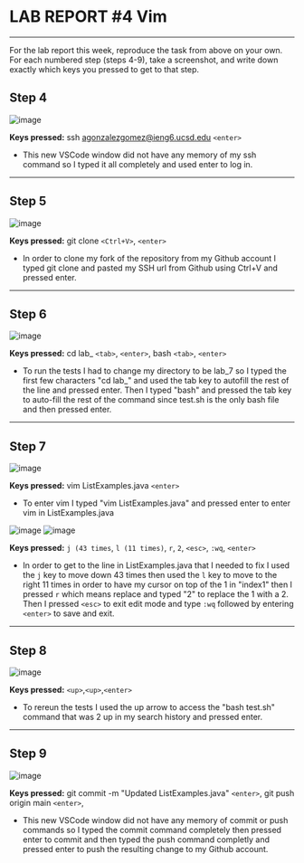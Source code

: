 # LAB REPORT #4 Vim
---
For the lab report this week, reproduce the task from above on your own. For each numbered step (steps 4-9), 
take a screenshot, and write down exactly which keys you pressed to get to that step.

## Step 4
![image](https://github.com/anaisgg23/cse15l-lab-reports/assets/156368955/5a6fe15c-8a58-430a-991e-acc288655601)

**Keys pressed:** ssh agonzalezgomez@ieng6.ucsd.edu `<enter>`
- This new VSCode window did not have any memory of my ssh command so I typed it all completely and used enter to log in.

---
## Step 5
![image](https://github.com/anaisgg23/cse15l-lab-reports/assets/156368955/122db447-43be-4e3b-9538-492a717a8f22)

**Keys pressed:** git clone `<Ctrl+V>`, `<enter>`
- In order to clone my fork of the repository from my Github account I typed git clone and pasted my SSH url from Github using Ctrl+V and pressed enter.

---
## Step 6
![image](https://github.com/anaisgg23/cse15l-lab-reports/assets/156368955/742bb5db-479e-48aa-acf2-d4db1e25472a)

**Keys pressed:** cd lab_ `<tab>`, `<enter>`, bash `<tab>`, `<enter>`
- To run the tests I had to change my directory to be lab_7 so I typed the first few characters "cd lab_" and used the tab key to autofill the rest of the line and pressed enter. Then I typed "bash" and pressed the tab key to auto-fill the rest of the command since test.sh is the only bash file and then pressed enter. 

---
## Step 7
![image](https://github.com/anaisgg23/cse15l-lab-reports/assets/156368955/d392411e-7236-43c4-8e45-f80a8cde1f48)

**Keys pressed:** vim ListExamples.java `<enter>`
- To enter vim I typed "vim ListExamples.java" and pressed enter to enter vim in ListExamples.java


![image](https://github.com/anaisgg23/cse15l-lab-reports/assets/156368955/57a3bd80-cd0f-4484-a50c-a5d442ef8688)
![image](https://github.com/anaisgg23/cse15l-lab-reports/assets/156368955/872e9b41-a243-4741-96fa-72e8d2df2d53)

**Keys pressed:** `j (43 times`, `l (11 times)`, `r`, `2`, `<esc>`, `:wq`, `<enter>`
- In order to get to the line in ListExamples.java that I needed to fix I used the `j` key to move down 43 times then used the `l` key to move to the right 11 times in order to have my cursor on top of the 1 in "index1" then I pressed `r` which means replace and typed "2" to replace the 1 with a 2. Then I pressed `<esc>` to exit edit mode and type `:wq` followed by entering `<enter>` to save and exit.

---
## Step 8
![image](https://github.com/anaisgg23/cse15l-lab-reports/assets/156368955/0f116ce3-d1e4-49b0-9098-498aff882855)

**Keys pressed:** `<up>`,`<up>`,`<enter>`
- To rereun the tests I used the up arrow to access the "bash test.sh" command that was 2 up in my search history and pressed enter.

---
## Step 9
![image](https://github.com/anaisgg23/cse15l-lab-reports/assets/156368955/04402ed8-a4ee-44c8-ab4e-ecc9bcb144b3)

**Keys pressed:** git commit -m "Updated ListExamples.java" `<enter>`, git push origin main `<enter>`,
- This new VSCode window did not have any memory of commit or push commands so I typed the commit command completely then pressed enter to commit and then typed the push command completly and pressed enter to push the resulting change to my Github account.
